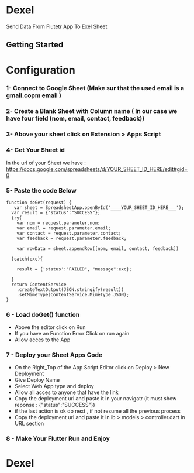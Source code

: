 # Dexel

Send Data From Flutetr App To Exel Sheet 

## Getting Started

# Configuration 

### 1- Connect to Google Sheet  (Make sur that the used email is a gmail.copm email )

### 2- Create a Blank Sheet with Column name ( In our case we have four field (nom, email, contact, feedback))

### 3- Above your sheet click on Extension > Apps Script

### 4- Get Your Sheet id
In the url of your Sheet we have : https://docs.google.com/spreadsheets/d/YOUR_SHEET_ID_HERE/edit#gid=0

### 5- Paste the code Below

```
function doGet(request) {
   var sheet = SpreadsheetApp.openById('____YOUR_SHEET_ID_HERE___');
  var result = {'status':"SUCCESS"};
  try{
    var nom = request.parameter.nom;
    var email = request.parameter.email;
    var contact = request.parameter.contact;
    var feedback = request.parameter.feedback;

    var rowData = sheet.appendRow([nom, email, contact, feedback])

  }catch(exc){

    result = {'status':"FAILED", "message":exc};
  
  }
  return ContentService
    .createTextOutput(JSON.stringify(result))
    .setMimeType(ContentService.MimeType.JSON);
}

```
### 6 - Load doGet() function

 - Above the editor click on Run 
 - If you have  an Function Error Click on run again
 - Allow acces to the App
 
### 7 - Deploy your Sheet Apps Code

- On the Right_Top of the App Script Editor click on Deploy > New Deployment 
- Give Deploy Name 
- Select Web App type and deploy
- Allow all acces to anyone that have the link
- Copy the deployment url and paste it in your navigatr (it must show reponse : {"status":"SUCCESS"})
- if the last action is ok do next , if not resume all the previous process
- Copy the deployment url and paste it in ib > models > controller.dart in URL section

### 8 - Make Your Flutter Run and Enjoy

# Dexel
